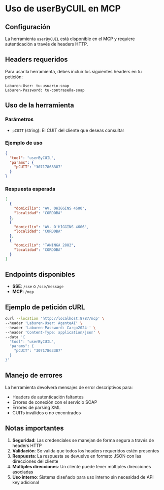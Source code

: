# Uso de userByCUIL en MCP

## Configuración

La herramienta `userByCUIL` está disponible en el MCP y requiere autenticación a través de headers HTTP.

## Headers requeridos

Para usar la herramienta, debes incluir los siguientes headers en tu petición:

```
Laburen-User: tu-usuario-soap
Laburen-Password: tu-contraseña-soap
```

## Uso de la herramienta

### Parámetros

- `pCUIT` (string): El CUIT del cliente que deseas consultar

### Ejemplo de uso

```json
{
  "tool": "userByCUIL",
  "params": {
    "pCUIT": "30717863387"
  }
}
```

### Respuesta esperada

```json
[
  {
    "domicilio": "AV. OHIGGINS 4600",
    "localidad": "CORDOBA"
  },
  {
    "domicilio": "AV. O'HIGGINS 4606",
    "localidad": "CORDOBA"
  },
  {
    "domicilio": "TANINGA 2882",
    "localidad": "CORDOBA"
  }
]
```

## Endpoints disponibles

- **SSE**: `/sse` o `/sse/message`
- **MCP**: `/mcp`

## Ejemplo de petición cURL

```bash
curl --location 'http://localhost:8787/mcp' \
--header 'Laburen-User: AgenteAI' \
--header 'Laburen-Password: Cargo2024-' \
--header 'Content-Type: application/json' \
--data '{
  "tool": "userByCUIL",
  "params": {
    "pCUIT": "30717863387"
  }
}'
```

## Manejo de errores

La herramienta devolverá mensajes de error descriptivos para:

- Headers de autenticación faltantes
- Errores de conexión con el servicio SOAP
- Errores de parsing XML
- CUITs inválidos o no encontrados

## Notas importantes

1. **Seguridad**: Las credenciales se manejan de forma segura a través de headers HTTP
2. **Validación**: Se valida que todos los headers requeridos estén presentes
3. **Respuesta**: La respuesta se devuelve en formato JSON con las direcciones del cliente
4. **Múltiples direcciones**: Un cliente puede tener múltiples direcciones asociadas
5. **Uso interno**: Sistema diseñado para uso interno sin necesidad de API key adicional 
